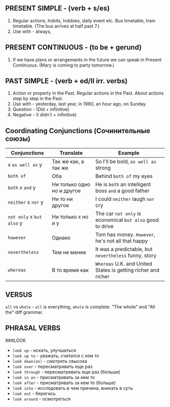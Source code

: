 PRESENT SIMPLE - (verb + s/es)
------------------------------
1. Regular actions, hobits, hobbies, daily event etc. 
   Bus timetable, train timetable. 
   (The bus arrives at half past 7.)
2. Use with - always,

PRESENT CONTINUOUS - (to be + gerund)
-------------------------------------
1. If we have plans or arrangements in the future we can speak in Present Continuous. 
   (Mary is coming to party tomorrow.)

PAST SIMPLE - (verb + ed/II irr. verbs)
---------------------------------------
1. Action or property in the Past. Regular actions in the Past. 
   About actions step by step in the Past.
2. Use with - yesterday, last year, in 1980, an hour ago, on Sunday.
3. Question - (Did + infinitive)
4. Negative - (I didn't + infinitive)

Coordinating Conjunctions (Сочинительные союзы)
-----------------------------------------------
| Conjunctions              | Translate                  | Example                                                       |
| --------------------------|----------------------------| --------------------------------------------------------------|
|  x `as well as` y         | Так же как, а так же       | So I'll be bold, `as well as` strong                          |
| `both of`                 | Оба                        | Behind `both of` my eyes                                      |
| `both` x `and` y          | Ни только одно но и другое | He is `both` an intelligent boss `and` a good father          | 
| `neither` x `nor` y       | Ни то ни другое            | I could `neither` laugh `nor` cry                             |
| `not only` x `but also` y | Ни только x но и y         | The car `not only` is economical `but also` good to drive     |  
| `however`                 | Однако                     | Tom has money. `However`, he's not all that happy             |   
| `nevertheless`            | Тем не менее               | It was a predictable, but `nevertheless` funny, story         |
| `whereas`                 | В то время как             | `Whereas` U.K. and United States is getting richer and richer |

VERSUS
------
`all` vs `whole` - `all` is everything, `whole` is complete. "The whole" and "All the" diff grammar.

PHRASAL VERBS
-------------
###LOOK
+ `look up` - искать, улучшаться
+ `look up to` - уважать, считатся с кем то
+ `look down(on)` - смотреть свысока
+ `look over` - пересматривать еще раз
+ `look through` - пересматривать еще раз (больше)
+ `look in on` - присматривать за кем то
+ `look after` - присматривать за кем то (больше)
+ `look into` - исследовать в чем причина, вникать в суть
+ `look out` - берегись
+ `look around` - осмотреться


